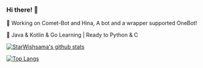 ### Hi there! 👋

<!--
**StarWishsama/StarWishsama** is a ✨ _special_ ✨ repository because its `README.md` (this file) appears on your GitHub profile.

Here are some ideas to get you started:

- 🔭 I’m currently working on ...
- 🌱 I’m currently learning ...
- 👯 I’m looking to collaborate on ...
- 🤔 I’m looking for help with ...
- 💬 Ask me about ...
- 📫 How to reach me: ...
- 😄 Pronouns: ...
- ⚡ Fun fact: ...
-->

🔭 Working on Comet-Bot and Hina, A bot and a wrapper supported OneBot!

🌱 Java & Kotlin & Go Learning | Ready to Python & C

[![StarWishsama's github stats](https://github-readme-stats.vercel.app/api?username=starwishsama&bg_color=30,e96443,904e95&title_color=fff&text_color=fff)](https://github.com/anuraghazra/github-readme-stats)

[![Top Langs](https://github-readme-stats.vercel.app/api/top-langs/?username=starwishsama&layout=compact)](https://github.com/anuraghazra/github-readme-stats)
